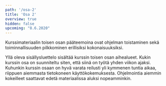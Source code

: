 ```yaml
---
path: '/osa-2'
title: 'Osa 2'
overview: true
hidden: false
upcoming: "8.6.2020"
---
```


Kurssimateriaalin toisen osan pääteemoina ovat ohjelman toistaminen sekä toiminnallisuuden pilkkominen erillisiksi kokonaisuuksiksi.

<pages-in-this-section></pages-in-this-section>

Yllä oleva sisällysluettelo sisältää kurssin toisen osan aihealueet. Kukin kurssin osa on suunniteltu siten, että siinä on työtä yhden viikon ajaksi. Kuhunkin kurssin osaan on hyvä varata reilusti yli kymmenen tuntia aikaa, riippuen aiemmasta tietokoneen käyttökokemuksesta. Ohjelmointia aiemmin kokeilleet saattavat edetä materiaalissa aluksi nopeamminkin.


<exercises-in-this-section></exercises-in-this-section>
